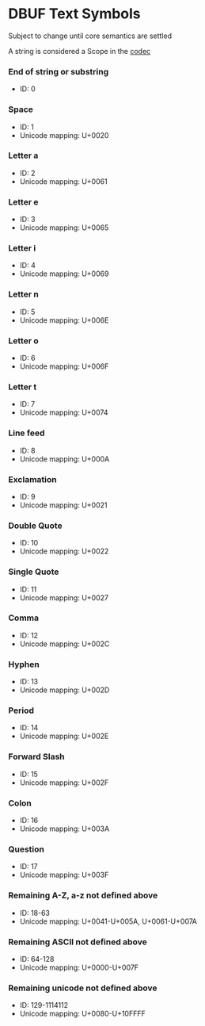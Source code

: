 # DBUF Text Symbols

Subject to change until core semantics are settled

A string is considered a Scope in the [codec](../codec.md)

### End of string or substring
- ID: 0

### Space
- ID: 1
- Unicode mapping: U+0020

### Letter a
- ID: 2
- Unicode mapping: U+0061

### Letter e
- ID: 3
- Unicode mapping: U+0065

### Letter i
- ID: 4
- Unicode mapping: U+0069

### Letter n
- ID: 5
- Unicode mapping: U+006E

### Letter o
- ID: 6
- Unicode mapping: U+006F

### Letter t
- ID: 7
- Unicode mapping: U+0074

### Line feed
- ID: 8
- Unicode mapping: U+000A

### Exclamation
- ID: 9
- Unicode mapping: U+0021

### Double Quote
- ID: 10
- Unicode mapping: U+0022

### Single Quote
- ID: 11
- Unicode mapping: U+0027

### Comma
- ID: 12
- Unicode mapping: U+002C

### Hyphen
- ID: 13
- Unicode mapping: U+002D

### Period
- ID: 14
- Unicode mapping: U+002E

### Forward Slash
- ID: 15
- Unicode mapping: U+002F

### Colon
- ID: 16
- Unicode mapping: U+003A

### Question
- ID: 17
- Unicode mapping: U+003F

### Remaining A-Z, a-z not defined above
- ID: 18-63
- Unicode mapping: U+0041-U+005A, U+0061-U+007A

### Remaining ASCII not defined above
- ID: 64-128
- Unicode mapping: U+0000-U+007F

### Remaining unicode not defined above
- ID: 129-1114112
- Unicode mapping: U+0080-U+10FFFF